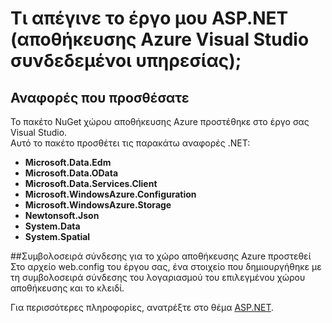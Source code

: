 <properties
    pageTitle="Τι συνέβη με το έργο ASP.NET μου; | Microsoft Azure | Visual Studio συνδεδεμένες υπηρεσίες"
    description="Περιγράφει τι συμβαίνει αφού προσθέσετε χώρο αποθήκευσης Azure σε ένα έργο ASP.NET χρήση του Visual Studio συνδεδεμένες υπηρεσίες"
    services="storage"
    documentationCenter=""
    authors="TomArcher"
    manager="douge"
    editor=""/>

<tags
    ms.service="storage"
    ms.workload="web"
    ms.tgt_pltfrm="vs-what-happened"
    ms.devlang="na"
    ms.topic="article"
    ms.date="08/15/2016"
    ms.author="tarcher"/>

# <a name="what-happened-to-my-aspnet-project-visual-studio-azure-storage-connected-service"></a>Τι απέγινε το έργο μου ASP.NET (αποθήκευσης Azure Visual Studio συνδεδεμένοι υπηρεσίας);

## <a name="references-added"></a>Αναφορές που προσθέσατε

Το πακέτο NuGet χώρου αποθήκευσης Azure προστέθηκε στο έργο σας Visual Studio.  
Αυτό το πακέτο προσθέτει τις παρακάτω αναφορές .NET:

- **Microsoft.Data.Edm**
- **Microsoft.Data.OData**
- **Microsoft.Data.Services.Client**
- **Microsoft.WindowsAzure.Configuration**
- **Microsoft.WindowsAzure.Storage**
- **Newtonsoft.Json**
- **System.Data**
- **System.Spatial**

##<a name="connection-string-for-azure-storage-added"></a>Συμβολοσειρά σύνδεσης για το χώρο αποθήκευσης Azure προστεθεί
Στο αρχείο web.config του έργου σας, ένα στοιχείο που δημιουργήθηκε με τη συμβολοσειρά σύνδεσης του λογαριασμού του επιλεγμένου χώρου αποθήκευσης και το κλειδί.

Για περισσότερες πληροφορίες, ανατρέξτε στο θέμα [ASP.NET](http://www.asp.net).
